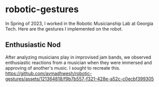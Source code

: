 # robotic-gestures

In Spring of 2023, I worked in the Robotic Musicianship Lab at Georgia Tech. Here are the gestures I implemented on the robot. 

## Enthusiastic Nod
After analyzing musicians play in improvised jam bands, we observed enthusiastic reactions from a musician when they were immersed and approving of another's music. I sought to recreate this. 
https://github.com/avmadhwesh/robotic-gestures/assets/121364818/f9b7b557-f321-428e-a52c-c0ecbf399305